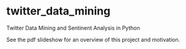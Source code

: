 # twitter_data_mining
Twitter Data Mining and Sentinent Analysis in Python

See the pdf slideshow for an overview of this project and motivation.

